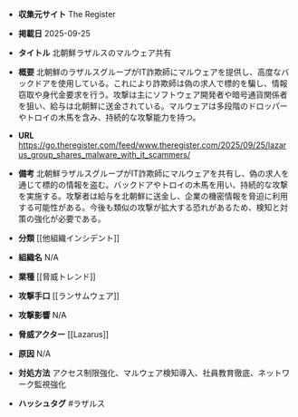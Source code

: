 - **収集元サイト**
The Register

- **掲載日**
2025-09-25

- **タイトル**
北朝鮮ラザルスのマルウェア共有

- **概要**
北朝鮮のラザルスグループがIT詐欺師にマルウェアを提供し、高度なバックドアを使用している。これにより詐欺師は偽の求人で標的を騙し、情報窃取や身代金要求を行う。攻撃は主にソフトウェア開発者や暗号通貨関係者を狙い、給与は北朝鮮に送金されている。マルウェアは多段階のドロッパーやトロイの木馬を含み、持続的な攻撃能力を持つ。

- **URL**
https://go.theregister.com/feed/www.theregister.com/2025/09/25/lazarus_group_shares_malware_with_it_scammers/

- **備考**
北朝鮮ラザルスグループがIT詐欺師にマルウェアを共有し、偽の求人を通じて標的の情報を盗む。バックドアやトロイの木馬を用い、持続的な攻撃を実施する。攻撃者は給与を北朝鮮に送金し、企業の機密情報を脅迫に利用する可能性がある。今後も類似の攻撃が拡大する恐れがあるため、検知と対策の強化が必要である。

- **分類**
[[他組織インシデント]]

- **組織名**
N/A

- **業種**
[[脅威トレンド]]

- **攻撃手口**
[[ランサムウェア]]

- **攻撃影響**
N/A

- **脅威アクター**
[[Lazarus]]

- **原因**
N/A

- **対処方法**
アクセス制限強化、マルウェア検知導入、社員教育徹底、ネットワーク監視強化

- **ハッシュタグ**
#ラザルス
